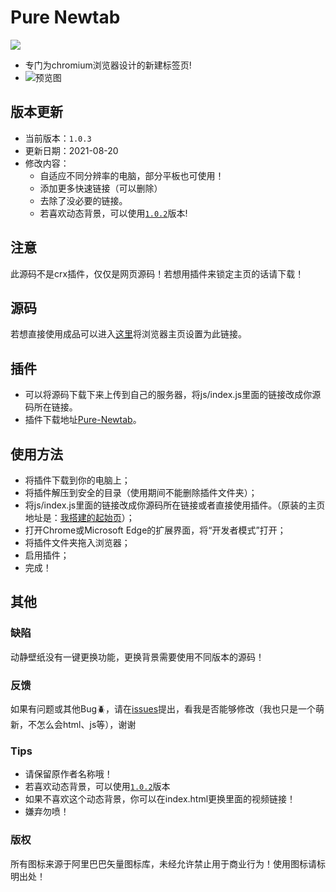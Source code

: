 # Pure Newtab


![ ](https://dl3.img.timecdn.cn/2021/07/06/tree.png)

* 专门为chromium浏览器设计的新建标签页!
* ![预览图](https://dl2.img.timecdn.cn/2021/08/20/-2021-08-20-165811.png)

## 版本更新
- 当前版本：`1.0.3`
- 更新日期：2021-08-20
- 修改内容：
  - 自适应不同分辨率的电脑，部分平板也可使用！
  - 添加更多快速链接（可以删除）
  - 去除了没必要的链接。
  - 若喜欢动态背景，可以使用[`1.0.2`](https://github.com/xiaoji235/Pure-Newtab/releases/tag/1.0.2%E7%89%88%E6%9C%AC)版本!

## 注意
此源码不是crx插件，仅仅是网页源码！若想用插件来锁定主页的话请下载！

## 源码
若想直接使用成品可以进入[这里](https://www.xiaojitx.tk/newtab/)将浏览器主页设置为此链接。

## 插件
* 可以将源码下载下来上传到自己的服务器，将js/index.js里面的链接改成你源码所在链接。
* 插件下载地址[Pure-Newtab](https://github.com/xiaoji235/Pure-Newtab-plugin)。

## 使用方法
* 将插件下载到你的电脑上；
* 将插件解压到安全的目录（使用期间不能删除插件文件夹）；
* 将js/index.js里面的链接改成你源码所在链接或者直接使用插件。（原装的主页地址是：[我搭建的起始页](https://www.xiaojitx.tk/newtab/)）；
* 打开Chrome或Microsoft Edge的扩展界面，将“开发者模式”打开；
* 将插件文件夹拖入浏览器；
* 启用插件；
* 完成！

## 其他

### 缺陷
动静壁纸没有一键更换功能，更换背景需要使用不同版本的源码！

### 反馈
如果有问题或其他Bug🪲，请在[issues](https://github.com/xiaoji235/Pure-Newtab/issues)提出，看我是否能够修改（我也只是一个萌新，不怎么会html、js等），谢谢


### Tips
* 请保留原作者名称哦！
* 若喜欢动态背景，可以使用[`1.0.2`](https://github.com/xiaoji235/Pure-Newtab/releases/tag/1.0.2%E7%89%88%E6%9C%AC)版本
* 如果不喜欢这个动态背景，你可以在index.html更换里面的视频链接！
* 嫌弃勿喷！

### 版权
所有图标来源于阿里巴巴矢量图标库，未经允许禁止用于商业行为！使用图标请标明出处！
